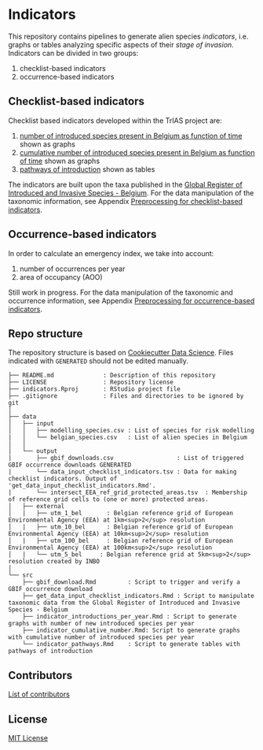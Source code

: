# Indicators

This repository contains pipelines to generate alien species _indicators_, i.e. graphs or tables analyzing specific aspects of their _stage of invasion_. Indicators can be divided in two groups:

1. checklist-based indicators
2. occurrence-based indicators

## Checklist-based indicators

Checklist based indicators developed within the TrIAS project are:

1. [number of introduced species present in Belgium as function of time](https://trias-project.github.io/indicators/indicator_introductions_per_year.html) shown as graphs
2. [cumulative number of introduced species present in Belgium as function of time](https://trias-project.github.io/indicators/indicator_cumulative_number.html) shown as graphs
3. [pathways of introduction](https://trias-project.github.io/indicators/indicator_pathways.html) shown as tables

The indicators are built upon the taxa published in the [Global Register of Introduced and Invasive Species - Belgium](https://doi.org/10.15468/xoidmd). For the data manipulation of the taxonomic information, see Appendix [Preprocessing for checklist-based indicators](https://github.com/trias-project/indicators/blob/master/src/get_data_input_checklist_indicators.Rmd).

## Occurrence-based indicators

In order to calculate an emergency index, we take into account:

1. number of occurrences per year
2. area of occupancy (AOO)

Still work in progress.
For the data manipulation of the taxonomic and occurrence information, see Appendix [Preprocessing for occurrence-based indicators](https://github.com/trias-project/indicators/blob/master/src/get_data_input_checklist_indicators.Rmd).

## Repo structure

The repository structure is based on [Cookiecutter Data Science](http://drivendata.github.io/cookiecutter-data-science/). Files indicated with `GENERATED` should not be edited manually.

```
├── README.md              : Description of this repository
├── LICENSE                : Repository license
├── indicators.Rproj       : RStudio project file
├── .gitignore             : Files and directories to be ignored by git
│
├── data
│   ├── input
│   │   ├── modelling_species.csv : List of species for risk modelling
|   │   └── belgian_species.csv   : List of alien species in Belgium
│   │
│   └── output
|       ├── gbif_downloads.csv                  : List of triggered GBIF occurrence downloads GENERATED
|       └── data_input_checklist_indicators.tsv : Data for making checklist indicators. Output of 'get_data_input_checklist_indicators.Rmd'.
|       └── intersect_EEA_ref_grid_protected_areas.tsv  : Membership of reference grid cells to (one or more) protected areas.
│   ├── external
│   |   ├── utm_1_bel       : Belgian reference grid of European Environmental Agency (EEA) at 1km<sup>2</sup> resolution
│   |   ├── utm_10_bel      : Belgian reference grid of European Environmental Agency (EEA) at 10km<sup>2</sup> resolution
│   |   ├── utm_100_bel     : Belgian reference grid of European Environmental Agency (EEA) at 100km<sup>2</sup> resolution
│   |   └── utm_5_bel     : Belgian reference grid at 5km<sup>2</sup> resolution created by INBO
│
└── src
    ├── gbif_download.Rmd         : Script to trigger and verify a GBIF occurrence download
    ├── get_data_input_checklist_indicators.Rmd : Script to manipulate taxonomic data from the Global Register of Introduced and Invasive Species - Belgium
    ├── indicator_introductions_per_year.Rmd : Script to generate graphs with number of new introduced species per year
    ├── indicator_cumulative_number.Rmd: Script to generate graphs with cumulative number of introduced species per year
    └── indicator_pathways.Rmd    : Script to generate tables with pathways of introduction
```

## Contributors

[List of contributors](https://github.com/trias-project/indicators/contributors)

## License

[MIT License](LICENSE)
